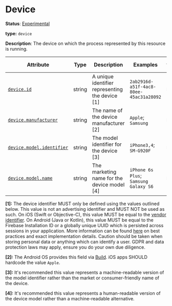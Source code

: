 # Device

**Status**: [Experimental][DocumentStatus]

**type:** `device`

**Description**: The device on which the process represented by this resource is running.

<!-- semconv device -->
<!-- NOTE: THIS TEXT IS AUTOGENERATED. DO NOT EDIT BY HAND. -->
<!-- see templates/registry/markdown/snippet.md.j2 -->
<!-- prettier-ignore-start -->
<!-- markdownlint-capture -->
<!-- markdownlint-disable -->

| Attribute  | Type | Description  | Examples  | [Requirement Level](https://opentelemetry.io/docs/specs/semconv/general/attribute-requirement-level/) | Stability |
|---|---|---|---|---|---|
| [`device.id`](/docs/attributes-registry/device.md) | string | A unique identifier representing the device [1] | `2ab2916d-a51f-4ac8-80ee-45ac31a28092` | `Recommended` | ![Experimental](https://img.shields.io/badge/-experimental-blue) |
| [`device.manufacturer`](/docs/attributes-registry/device.md) | string | The name of the device manufacturer [2] | `Apple`; `Samsung` | `Recommended` | ![Experimental](https://img.shields.io/badge/-experimental-blue) |
| [`device.model.identifier`](/docs/attributes-registry/device.md) | string | The model identifier for the device [3] | `iPhone3,4`; `SM-G920F` | `Recommended` | ![Experimental](https://img.shields.io/badge/-experimental-blue) |
| [`device.model.name`](/docs/attributes-registry/device.md) | string | The marketing name for the device model [4] | `iPhone 6s Plus`; `Samsung Galaxy S6` | `Recommended` | ![Experimental](https://img.shields.io/badge/-experimental-blue) |

**[1]:** The device identifier MUST only be defined using the values outlined below. This value is not an advertising identifier and MUST NOT be used as such. On iOS (Swift or Objective-C), this value MUST be equal to the [vendor identifier](https://developer.apple.com/documentation/uikit/uidevice/1620059-identifierforvendor). On Android (Java or Kotlin), this value MUST be equal to the Firebase Installation ID or a globally unique UUID which is persisted across sessions in your application. More information can be found [here](https://developer.android.com/training/articles/user-data-ids) on best practices and exact implementation details. Caution should be taken when storing personal data or anything which can identify a user. GDPR and data protection laws may apply, ensure you do your own due diligence.

**[2]:** The Android OS provides this field via [Build](https://developer.android.com/reference/android/os/Build#MANUFACTURER). iOS apps SHOULD hardcode the value `Apple`.

**[3]:** It's recommended this value represents a machine-readable version of the model identifier rather than the market or consumer-friendly name of the device.

**[4]:** It's recommended this value represents a human-readable version of the device model rather than a machine-readable alternative.




<!-- markdownlint-restore -->
<!-- prettier-ignore-end -->
<!-- END AUTOGENERATED TEXT -->
<!-- endsemconv -->

[DocumentStatus]: https://opentelemetry.io/docs/specs/otel/document-status
